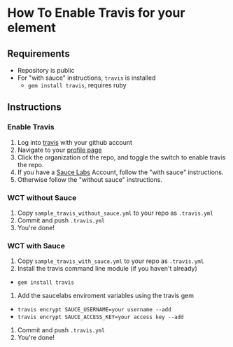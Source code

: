 # How To Enable Travis for your element

## Requirements
- Repository is public
- For "with sauce" instructions, `travis` is installed
  - `gem install travis`, requires ruby

## Instructions
### Enable Travis
1. Log into [travis](https://travis-ci.org) with your github account
1. Navigate to your [profile page](https://travis-ci.org/profile)
1. Click the organization of the repo, and toggle the switch to enable travis the repo.
1. If you have a [Sauce Labs](https://saucelabs.com) Account, follow the "with
   sauce" instructions.
1. Otherwise follow the "without sauce" instructions.

### WCT without Sauce
1. Copy `sample_travis_without_sauce.yml` to your repo as `.travis.yml`
1. Commit and push `.travis.yml`
1. You're done!

### WCT with Sauce
1. Copy `sample_travis_with_sauce.yml` to your repo as `.travis.yml`
1. Install the travis command line module (if you haven't already)
  - `gem install travis`
1. Add the saucelabs enviroment variables using the travis gem
  - `travis encrypt SAUCE_USERNAME=your username --add`
  - `travis encrypt SAUCE_ACCESS_KEY=your access key --add`
1. Commit and push `.travis.yml`
1. You're done!
